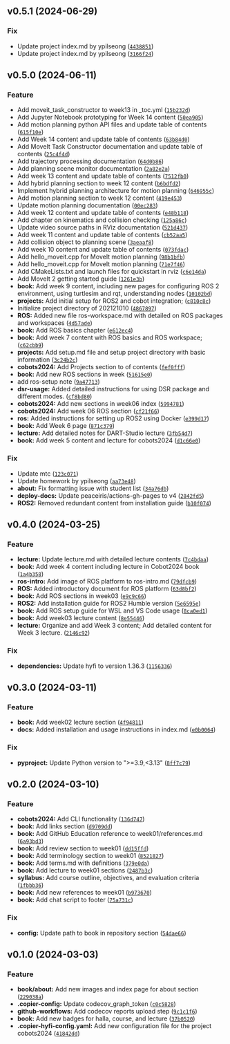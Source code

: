 <!--next-version-placeholder-->

## v0.5.1 (2024-06-29)

### Fix

* Update project index.md by ypilseong ([`4438851`](https://github.com/chu-aie/cobots-2024/commit/443885185ab99c55979abb928942542b3e3dc637))
* Update project index.md by ypilseong ([`3166f24`](https://github.com/chu-aie/cobots-2024/commit/3166f242b43d83ee9cec8584a3e9a87b25bee6c9))

## v0.5.0 (2024-06-11)

### Feature

* Add moveit_task_constructor to week13 in _toc.yml ([`15b232d`](https://github.com/chu-aie/cobots-2024/commit/15b232de8485cd1ed2993f8956eaa16e7e5cea48))
* Add Jupyter Notebook prototyping for Week 14 content ([`50ea905`](https://github.com/chu-aie/cobots-2024/commit/50ea905bf33afab0fcbe3fa07bb42ce60cf66df8))
* Add motion planning python API files and update table of contents ([`615f10e`](https://github.com/chu-aie/cobots-2024/commit/615f10ef03298bbee279cf4119b5ea2e33a496ba))
* Add Week 14 content and update table of contents ([`63b84d0`](https://github.com/chu-aie/cobots-2024/commit/63b84d0c94fe9ead3a6910111f0106d3ba31eb9d))
* Add MoveIt Task Constructor documentation and update table of contents ([`25c4f4d`](https://github.com/chu-aie/cobots-2024/commit/25c4f4d9016fa10ef0cbe8cc97b2fc453496b05b))
* Add trajectory processing documentation ([`64d0b86`](https://github.com/chu-aie/cobots-2024/commit/64d0b86e8f5ba14d952411e8faf5786cda050af2))
* Add planning scene monitor documentation ([`2a82e2a`](https://github.com/chu-aie/cobots-2024/commit/2a82e2a7a8320ef9add014d73602565d0a8c76af))
* Add week 13 content and update table of contents ([`7512fb0`](https://github.com/chu-aie/cobots-2024/commit/7512fb066552b46170759de3c1cfccb08206f674))
* Add hybrid planning section to week 12 content ([`b6bdfd2`](https://github.com/chu-aie/cobots-2024/commit/b6bdfd247c40650528a0438cee4f60ee29fbed2d))
* Implement hybrid planning architecture for motion planning ([`646955c`](https://github.com/chu-aie/cobots-2024/commit/646955cf3a72269c3927b0d082861dd10f70484a))
* Add motion planning section to week 12 content ([`419e453`](https://github.com/chu-aie/cobots-2024/commit/419e45390718f6719687f000c8d2b7c2aa688878))
* Update motion planning documentation ([`00ec283`](https://github.com/chu-aie/cobots-2024/commit/00ec2837f7e302cf93b1371fe64a2d22f2461a41))
* Add week 12 content and update table of contents ([`e48b118`](https://github.com/chu-aie/cobots-2024/commit/e48b11807c352acb38353442ded47575a1ad33e7))
* Add chapter on kinematics and collision checking ([`125a86c`](https://github.com/chu-aie/cobots-2024/commit/125a86cb98c728f07516d0458365e3e2e117d0ff))
* Update video source paths in RViz documentation ([`521d437`](https://github.com/chu-aie/cobots-2024/commit/521d437f518b6ee0798f5ec1b1f17dd4506ba04b))
* Add week 11 content and update table of contents ([`cb52aa5`](https://github.com/chu-aie/cobots-2024/commit/cb52aa52a03bbfbfdc16e1eb96f2642280ce07cf))
* Add collision object to planning scene ([`3aeaaf8`](https://github.com/chu-aie/cobots-2024/commit/3aeaaf8b6b4cc3ca79b1bf968247d26cf046fc4c))
* Add week 10 content and update table of contents ([`073fdac`](https://github.com/chu-aie/cobots-2024/commit/073fdace82da9b553d3b8ca347c6485e5b8841a6))
* Add hello_moveit.cpp for MoveIt motion planning ([`98b1bfb`](https://github.com/chu-aie/cobots-2024/commit/98b1bfbaea41c3b609e5de7d4be4da7e79a4ff2d))
* Add hello_moveit.cpp for MoveIt motion planning ([`71e7f46`](https://github.com/chu-aie/cobots-2024/commit/71e7f4634d4f93dc5dea64e80fa053e74ab347ed))
* Add CMakeLists.txt and launch files for quickstart in rviz ([`c6e14da`](https://github.com/chu-aie/cobots-2024/commit/c6e14da99ae75df9ada00dddc47a030065e3531f))
* Add MoveIt 2 getting started guide ([`1261e3b`](https://github.com/chu-aie/cobots-2024/commit/1261e3b3a7c11ad5a709bf0a16adcaa6fe8d5464))
* **book:** Add week 9 content, including new pages for configuring ROS 2 environment, using turtlesim and rqt, understanding nodes ([`10102bd`](https://github.com/chu-aie/cobots-2024/commit/10102bdda8bb4466632020aa8d299c64e5002179))
* **projects:** Add initial setup for ROS2 and cobot integration; ([`c810c8c`](https://github.com/chu-aie/cobots-2024/commit/c810c8c1212b3d8a91a85f0293b0cb3e99fddd9e))
* Initialize project directory of 202121010 ([`4867897`](https://github.com/chu-aie/cobots-2024/commit/486789713c6f11032949439e2b348a955a5709a7))
* **ROS:** Added new file ros-workspace.md with detailed on ROS packages and workspaces ([`4d57ade`](https://github.com/chu-aie/cobots-2024/commit/4d57ade227606fbdbea8ceb16b5d279d9111149a))
* **book:** Add ROS basics chapter ([`e612ec4`](https://github.com/chu-aie/cobots-2024/commit/e612ec4183a5361baa4f770f44cb6092abc9a3ff))
* **book:** Add week 7 content with ROS basics and ROS workspace; ([`c62cbb9`](https://github.com/chu-aie/cobots-2024/commit/c62cbb9f3cd16e4db5473592359b899a0347ee92))
* **projects:** Add setup.md file and setup project directory with basic information ([`3c24b2c`](https://github.com/chu-aie/cobots-2024/commit/3c24b2c03271c1b75fc17733b5b6b3182a5d389b))
* **cobots2024:** Add Projects section to of contents ([`fef0fff`](https://github.com/chu-aie/cobots-2024/commit/fef0fff445fe9613ddea5fd0d9d3a0fb07e08736))
* **book:** Add new ROS sections in week ([`51615e0`](https://github.com/chu-aie/cobots-2024/commit/51615e08c2006156970e4f7c611ef1fdf7fda2ef))
*  add ros-setup note ([`9a47713`](https://github.com/chu-aie/cobots-2024/commit/9a4771338b4e51d0b15eee94e3b86e603420c262))
* **dsr-usage:** Added detailed instructions for using DSR package and different modes. ([`cf8bd80`](https://github.com/chu-aie/cobots-2024/commit/cf8bd805606af22e68e906b18834edcb5cdf4adf))
* **cobots2024:** Add new sections in week06 index ([`5994781`](https://github.com/chu-aie/cobots-2024/commit/59947816609eec9ab16241cf4c804135b8504b6d))
* **cobots2024:** Add week 06 ROS section ([`cf21f66`](https://github.com/chu-aie/cobots-2024/commit/cf21f66103f824139d9997109f140bb2fa32bdfc))
* **ros:** Added instructions for setting up ROS2 using Docker ([`e399d17`](https://github.com/chu-aie/cobots-2024/commit/e399d17deaf714ed1351cf3a3096d610e7dec1c1))
* **book:** Add Week 6 page ([`871c379`](https://github.com/chu-aie/cobots-2024/commit/871c379288df75a7dfc0484b69b82ffcc6b513cf))
* **lecture:** Add detailed notes for DART-Studio lecture ([`3fb54d7`](https://github.com/chu-aie/cobots-2024/commit/3fb54d7f8f795be70c948edbf3b4360f66ce4c33))
* **book:** Add week 5 content and lecture for cobots2024 ([`d1c66e0`](https://github.com/chu-aie/cobots-2024/commit/d1c66e0eb416f4ad32a9f4f05d0df9e9e3ff3ec8))

### Fix

* Update mtc ([`123c071`](https://github.com/chu-aie/cobots-2024/commit/123c071aafafeba0caa876e2c25f2b0ec90514e3))
* Update homework by ypilseong ([`aa73e48`](https://github.com/chu-aie/cobots-2024/commit/aa73e48b108040360797cec6cf1815d44c4f9ec6))
* **about:** Fix formatting issue with student list ([`34a76db`](https://github.com/chu-aie/cobots-2024/commit/34a76db87168202da739339abaa1bdc43f71d7f2))
* **deploy-docs:** Update peaceiris/actions-gh-pages to v4 ([`2842fd5`](https://github.com/chu-aie/cobots-2024/commit/2842fd52fe7caefd9da9f8c3c6306dbfb8769682))
* **ROS2:** Removed redundant content from installation guide ([`b10f074`](https://github.com/chu-aie/cobots-2024/commit/b10f074fdef821b76afc27f0128f13df5c324f35))

## v0.4.0 (2024-03-25)

### Feature

* **lecture:** Update lecture.md with detailed lecture contents ([`7c4bdaa`](https://github.com/chu-aie/cobots-2024/commit/7c4bdaa6273d5e47e78fcce0f1a8a5683ac77f8c))
* **book:** Add week 4 content including lecture in Cobot2024 book ([`1a4b358`](https://github.com/chu-aie/cobots-2024/commit/1a4b358fe2b943e166ce54892706649e36747d11))
* **ros-intro:** Add image of ROS platform to ros-intro.md ([`79dfcb9`](https://github.com/chu-aie/cobots-2024/commit/79dfcb9f33430d0dd7be1ab6ce333e585146f7aa))
* **ROS:** Added introductory document for ROS platform ([`63d8bf2`](https://github.com/chu-aie/cobots-2024/commit/63d8bf233156bac5330f737d9c80c6b168f2312a))
* **book:** Add ROS sections in week03 ([`e9c9c66`](https://github.com/chu-aie/cobots-2024/commit/e9c9c66bbdbb105654a8a145e61e58d5068401b1))
* **ROS2:** Add installation guide for ROS2 Humble version ([`5e6595e`](https://github.com/chu-aie/cobots-2024/commit/5e6595ee50b878e79dbc65bf5e778e03e0ce44a9))
* **book:** Add ROS setup guide for WSL and VS Code usage ([`8ca0ed1`](https://github.com/chu-aie/cobots-2024/commit/8ca0ed19200c0653c08068c8095b878ff44352f0))
* **book:** Add week03 lecture content ([`8e55446`](https://github.com/chu-aie/cobots-2024/commit/8e554462a85db7efc7cced3f11e92fa17507a4b1))
* **lecture:** Organize and add Week 3 content; Add detailed content for Week 3 lecture. ([`2146c92`](https://github.com/chu-aie/cobots-2024/commit/2146c9203d0301bb88eff7c8ac8e200a7f05f31e))

### Fix

* **dependencies:** Update hyfi to version 1.36.3 ([`1156336`](https://github.com/chu-aie/cobots-2024/commit/1156336f0c230bb53676a2e4a162823518695c42))

## v0.3.0 (2024-03-11)

### Feature

* **book:** Add week02 lecture section ([`4f94811`](https://github.com/chu-aie/cobots-2024/commit/4f9481164db05c32b08bd01106af937ba1889dc3))
* **docs:** Added installation and usage instructions in index.md ([`e0b0064`](https://github.com/chu-aie/cobots-2024/commit/e0b0064bff775e337b244af13ded6b3dd9fb426e))

### Fix

* **pyproject:** Update Python version to ">=3.9,<3.13" ([`8ff7c79`](https://github.com/chu-aie/cobots-2024/commit/8ff7c79edbd4638bb9275ecfbfdd55132edbbd91))

## v0.2.0 (2024-03-10)

### Feature

* **cobots2024:** Add CLI functionality ([`136d747`](https://github.com/chu-aie/cobots-2024/commit/136d7475ebd3adb0ea8d7061e5efef88e3862d00))
* **book:** Add links section ([`d9709dd`](https://github.com/chu-aie/cobots-2024/commit/d9709dde6c49a3c3d6036202a8c0e3966761c55b))
* **book:** Add GitHub Education reference to week01/references.md ([`6a93bd3`](https://github.com/chu-aie/cobots-2024/commit/6a93bd3e98dbb6fc520d5e7e50036c427a1cefb5))
* **book:** Add review section to week01 ([`dd15ffd`](https://github.com/chu-aie/cobots-2024/commit/dd15ffd03c93aaac56294efe9c76131dc168964f))
* **book:** Add terminology section to week01 ([`8521827`](https://github.com/chu-aie/cobots-2024/commit/8521827ec82648fb19941492fe2eac9890fd7100))
* **book:** Add terms.md with definitions ([`379e0da`](https://github.com/chu-aie/cobots-2024/commit/379e0daee79ce6cba76a130abec4ec48257658b6))
* **book:** Add lecture to week01 sections ([`2487b3c`](https://github.com/chu-aie/cobots-2024/commit/2487b3ca303c5217f046393c5fb88547590158d8))
* **syllabus:** Add course outline, objectives, and evaluation criteria ([`1fbbb36`](https://github.com/chu-aie/cobots-2024/commit/1fbbb362ddd3dee4dd8237d6af75d86f4b1ac1cd))
* **book:** Add new references to week01 ([`b973670`](https://github.com/chu-aie/cobots-2024/commit/b97367023febc1cd8d1224bb0518d8e65736d654))
* **book:** Add chat script to footer ([`75a731c`](https://github.com/chu-aie/cobots-2024/commit/75a731c071988f785d27f9e762db8ceb37cb774a))

### Fix

* **config:** Update path to book in repository section ([`54dae66`](https://github.com/chu-aie/cobots-2024/commit/54dae66609db3f5c80d5c72702156e7ab8813949))

## v0.1.0 (2024-03-03)

### Feature

* **book/about:** Add new images and index page for about section ([`229038a`](https://github.com/chu-aie/cobots-2024/commit/229038a7ab82f5c1a20e071e437354aaa6b9575b))
* **.copier-config:** Update codecov_graph_token ([`c0c5828`](https://github.com/chu-aie/cobots-2024/commit/c0c5828c1d06e81c0563d0982a34c90df1a737ac))
* **github-workflows:** Add codecov reports upload step ([`9c1c1f6`](https://github.com/chu-aie/cobots-2024/commit/9c1c1f60734d8b2175eeb97e5685563de6791a23))
* **book:** Add new badges for halla, course, and lecture ([`37b0520`](https://github.com/chu-aie/cobots-2024/commit/37b052055ed584e07e52bfd335f349317fab843c))
* **.copier-hyfi-config.yaml:** Add new configuration file for the project cobots2024 ([`41842dd`](https://github.com/chu-aie/cobots-2024/commit/41842dde8528b37e6cd98ad4f2e07e2f27c6ca50))
